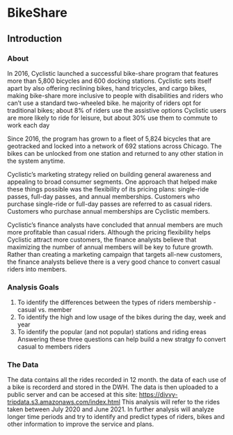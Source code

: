 # BikeShare

## Introduction 
### About
In 2016, Cyclistic launched a successful bike-share program that features more than 5,800 bicycles and 600 docking stations.
Cyclistic sets itself apart by also offering reclining bikes, hand tricycles, and cargo bikes, 
making bike-share more inclusive to people with disabilities and riders who can’t use a standard two-wheeled bike.
he majority of riders opt for traditional bikes; about 8% of riders use the assistive options
Cyclistic users are more likely to ride for leisure, but about 30% use them to commute to work each day

Since 2016, the program has grown to a fleet of 5,824 bicycles that are geotracked 
and locked into a network of 692 stations across Chicago. 
The bikes can be unlocked from one station and returned to any other station in the system anytime.

Cyclistic’s marketing strategy relied on building general awareness and appealing to broad consumer segments. 
One approach that helped make these things possible was the flexibility of its pricing plans: single-ride passes, full-day passes, and annual memberships. 
Customers who purchase single-ride or full-day passes are referred to as casual riders. 
Customers who purchase annual memberships are Cyclistic members.

Cyclistic’s finance analysts have concluded that annual members are much more profitable than casual riders. 
Although the pricing flexibility helps Cyclistic attract more customers, 
the finance analysts believe that maximizing the number of annual members will be key to future growth. 
Rather than creating a marketing campaign that targets all-new customers, the finance analysts believe 
there is a very good chance to convert casual riders into members. 

### Analysis Goals
1. To identify the differences between the types of riders membership - casual vs. member
2. To identify the high and low usage of the bikes during the day, week and year
3. To identify the popular (and not popular) stations and riding ereas
Answering these three questions can help build a new stratgy fo convert casual to members riders

### The Data
The data contains all the rides recorded in 12 month. the data of each use of a bike is recorderd and stored in the DWH. 
The data is then uploaded to a public server and can be accesed at this site: https://divvy-tripdata.s3.amazonaws.com/index.html
This analysis will refer to the rides taken between July 2020 and June 2021. 
In further analysis will analyze longer time periods and try to identify and predict types of riders, bikes and other information to improve the service and plans.

